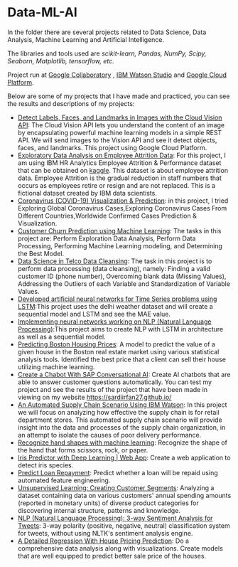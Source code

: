 # Data-ML-AI
In the folder there are several projects related to Data Science, Data Analysis, Machine Learning and Artificial Intelligence.

The libraries and tools used are _scikit-learn, Pandas, NumPy, Scipy, Seaborn, Matplotlib, tensorflow, etc._ 

Project run at [Google Collaboratory](https://colab.research.google.com/) , [IBM Watson Studio](https://dataplatform.cloud.ibm.com/) and [Google Cloud Platform](https://cloud.google.com/gcp).

Below are some of my projects that I have made and practiced, you can see the results and descriptions of my projects:

- [Detect Labels, Faces, and Landmarks in Images with the Cloud Vision API](https://github.com/Sardiirfan27/Data-ML-AI/tree/main/Google%20Cloud%20Platform%20Project/Detect%20Labels%2C%20Faces%2C%20and%20Landmarks%20in%20Images%20with%20the%20Cloud%20Vision%20API): The Cloud Vision API lets you understand the content of an image by encapsulating powerful machine learning models in a simple REST API. We will send images to the Vision API and see it detect objects, faces, and landmarks. This project using Google Cloud Platform.
- [Exploratory Data Analysis on Employee Attrition Data](https://github.com/Sardiirfan27/Data-ML-AI/blob/main/Data/Project%202/EDA_for_ML.ipynb): For this project, I am using IBM HR Analytics Employee Attrition & Performance dataset that can be obtained on [kaggle](https://www.kaggle.com/pavansubhasht/ibm-hr-analytics-attrition-dataset). This dataset is about employee attrition data. Employee Attrition is the gradual reduction in staff numbers that occurs as employees retire or resign and are not replaced. This is a fictional dataset created by IBM data scientists.
- [Coronavirus (COVID-19) Visualization & Prediction](https://www.kaggle.com/sardiirfansyah/covid-19-visualization-prediction ): in this project, I tried Exploring Global Coronavirus Cases,Exploring Coronavirus Cases From Different Countries,Worldwide Confirmed Cases Prediction & Visualization.
- [Customer Churn Prediction using Machine Learning](https://github.com/Sardiirfan27/Data-ML-AI/tree/main/Data/Customer%20Churn%20Prediction%20using%20Machine%20Learning): The tasks in this project are: Perform Exploration Data Analysis, Perform Data Processing, Performing Machine Learning modeling, and Determining the Best Model.
- [Data Science in Telco Data Cleansing](https://github.com/Sardiirfan27/Data-ML-AI/tree/main/Data/Data%20Science%20in%20Telco%20Data%20Cleansing ): The task in this project is to perform data processing (data cleansing), namely: Finding a valid customer ID (phone number), Overcoming blank data (Missing Values), Addressing the Outliers of each Variable and Standardization of Variable Values.
- [Developed artificial neural networks for Time Series problems using LSTM](https://github.com/Sardiirfan27/time_series/blob/main/time_series_LSTM.ipynb):This project uses the delhi weather dataset and will create a sequential model and LSTM and see the MAE value.
- [Implementing neural networks working on NLP (Natural Language Processing)](https://github.com/Sardiirfan27/NLP-Dicoding):This project aims to create NLP with LSTM in architecture as well as a sequential model.
- [Predicting Boston Housing Prices](https://github.com/Sardiirfan27/Data-ML-AI/blob/main/boston_housing): A model to predict the value of a given house in the Boston real estate market using various statistical analysis tools. Identified the best price that a client can sell their house utilizing machine learning.
- [Create a Chabot With SAP Conversational AI](https://developers.sap.com/mission.cai-get-started.html): Create AI chatbots that are able to answer customer questions automatically. You can test my project and see the results of the project that have been made in viewing on my website https://sardiirfan27.github.io/
- [An Automated Supply Chain Scenario Using IBM Watson](https://github.com/Sardiirfan27/Data-ML-AI/tree/main/IBM%20Watson%20Projects(Data%20Science%2C%20AI%2C%20ML)/An%20Automated%20Supply%20Chain%20Scenario): In this project we will focus on analyzing how effective the supply chain is for retail department stores. This automated supply chain scenario will provide insight into the data and processes of the supply chain organization, in an attempt to isolate the causes of poor delivery performance.
- [Recognize hand shapes with machine learning](https://github.com/Sardiirfan27/Data-ML-AI/tree/main/ML): Recognize the shape of the hand that forms scissors, rock, or paper.
- [Iris Predictor with Deep Learning | Web App](https://github.com/Sardiirfan27/Data-ML-AI/tree/main/Iris-Species-Predictor-ML-Web-App): Create a web application to detect iris species.
- [Predict Loan Repayment](https://github.com/Sardiirfan27/Data-ML-AI/tree/main/predict-loan-repayment-master): Predict whether a loan will be repaid using automated feature engineering.
- [Unsupervised Learning: Creating Customer Segments](https://github.com/Sardiirfan27/Data-ML-AI/tree/main/Analyzing_Customer_Spending_Data): Analyzing a dataset containing data on various customers' annual spending amounts (reported in monetary units) of diverse product categories for discovering internal structure, patterns and knowledge.
- [NLP (Natural Language Processing): 3-way Sentiment Analysis for Tweets](https://github.com/Sardiirfan27/Data-ML-AI/blob/main/3Way%20Sentiment%20Analysis%20for%20Tweets.ipynb): 3-way polarity (positive, negative, neutral) classification system for tweets, without using NLTK's sentiment analysis engine.
- [A Detailed Regression With House Pricing Prediction](https://github.com/Sardiirfan27/Data-ML-AI/tree/main/Data/Project%201): Do a comprehensive data analysis along with visualizations. Create models that are well equipped to predict better sale price of the houses.
